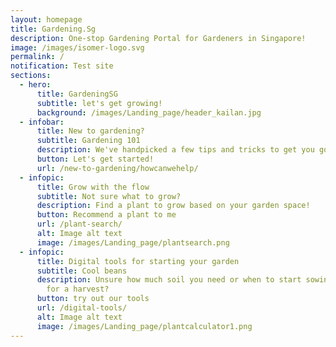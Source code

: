 ```yaml
---
layout: homepage
title: Gardening.Sg
description: One-stop Gardening Portal for Gardeners in Singapore!
image: /images/isomer-logo.svg
permalink: /
notification: Test site
sections:
  - hero:
      title: GardeningSG
      subtitle: let's get growing!
      background: /images/Landing_page/header_kailan.jpg
  - infobar:
      title: New to gardening?
      subtitle: Gardening 101
      description: We've handpicked a few tips and tricks to get you going
      button: Let's get started!
      url: /new-to-gardening/howcanwehelp/
  - infopic:
      title: Grow with the flow
      subtitle: Not sure what to grow?
      description: Find a plant to grow based on your garden space!
      button: Recommend a plant to me
      url: /plant-search/
      alt: Image alt text
      image: /images/Landing_page/plantsearch.png
  - infopic:
      title: Digital tools for starting your garden
      subtitle: Cool beans
      description: Unsure how much soil you need or when to start sowing your seeds
        for a harvest?
      button: try out our tools
      url: /digital-tools/
      alt: Image alt text
      image: /images/Landing_page/plantcalculator1.png
---
```

